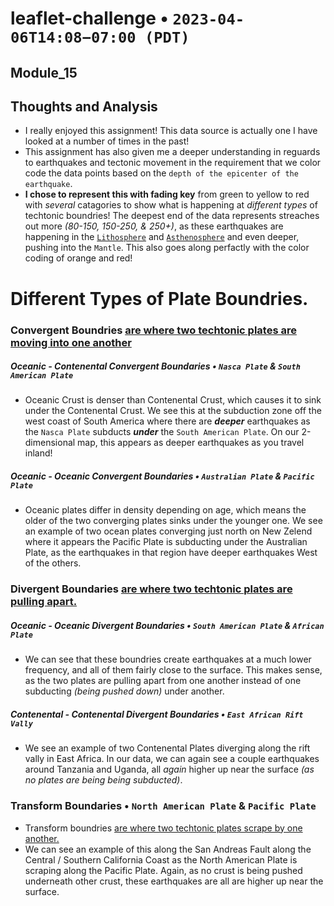 # leaflet-challenge  • `2023-04-06T14:08−07:00 (PDT)`
## Module_15

## Thoughts and Analysis
- I really enjoyed this assignment! This data source is actually one I have looked at a number of times in the past!
- This assignment has also given me a deeper understanding in reguards to earthquakes and tectonic movement in the requirement that we color code the data points based on the `depth of the epicenter of the earthquake`.
- **I chose to represent this with fading key** from green to yellow to red with *several* catagories to show what is happening at *different types* of techtonic boundries! The deepest end of the data represents streaches out more *(80-150, 150-250, & 250+)*, as these earthquakes are happening in the [`Lithosphere`](https://en.wikipedia.org/wiki/Lithosphere) and [`Asthenosphere`](https://en.wikipedia.org/wiki/Asthenosphere) and even deeper, pushing into the `Mantle`. This also goes along perfactly with the color coding of orange and red!

# Different Types of Plate Boundries.
### Convergent Boundries [are where two techtonic plates are moving into one another](https://en.wikipedia.org/wiki/Convergent_boundary) 
##### Oceanic - Contenental Convergent Boundaries • `Nasca Plate` & `South American Plate`
- Oceanic Crust is denser than Contenental Crust, which causes it to sink under the Contenental Crust. We see this at the subduction zone off the west coast of South America where there are ***deeper*** earthquakes as the `Nasca Plate` subducts ***under*** the `South American Plate`. On our 2-dimensional map, this appears as deeper earthquakes as you travel inland!
##### Oceanic - Oceanic Convergent Boundaries • `Australian Plate` & `Pacific Plate`
- Oceanic plates differ in density depending on age, which means the older of the two converging plates sinks under the younger one. We see an example of two ocean plates converging just north on New Zelend where it appears the Pacific Plate is subducting under the Australian Plate, as the earthquakes in that region have deeper earthquakes West of the others.

### Divergent Boundaries [are where two techtonic plates are pulling apart.](https://en.wikipedia.org/wiki/Divergent_boundary)  
##### Oceanic - Oceanic Divergent Boundaries • `South American Plate` & `African Plate`
- We can see that these boundries create earthquakes at a much lower frequency, and all of them fairly close to the surface. This makes sense, as the two plates are pulling apart from one another instead of one subducting *(being pushed down)* under another.
##### Contenental - Contenental Divergent Boundaries • `East African Rift Vally`
- We see an example of two Contenental Plates diverging along the rift vally in East Africa. In our data, we can again see a couple earthquakes around Tanzania and Uganda, all *again* higher up near the surface *(as no plates are being being subducted)*.

### Transform Boundaries • `North American Plate` & `Pacific Plate`
- Transform boundries [are where two techtonic plates scrape by one another.](https://en.wikipedia.org/wiki/Transform_fault)
- We can see an example of this along the San Andreas Fault along the Central / Southern California Coast as the North American Plate is scraping along the Pacific Plate. Again, as no crust is being pushed underneath other crust, these earthquakes are all are higher up near the surface.